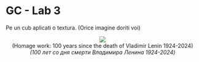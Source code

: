 # GC - Lab 3

Pe un cub aplicati o textura. (Orice imagine doriti voi)

<p align="center">
    <img src="res/demo.gif">
    <br/>
    (Homage work: 100 years since the death of Vladimir Lenin 1924-2024)
    </br>
    <i>(100 лет со дня смерти Владимира Ленина 1924-2024)</i>
</p>
